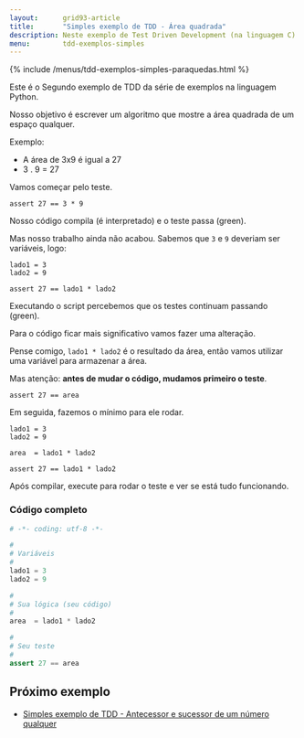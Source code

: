 ```yaml
---
layout:      grid93-article
title:       "Simples exemplo de TDD - Área quadrada"
description: Neste exemplo de Test Driven Development (na linguagem C) iremos encontrar desenvolver um pequeno algoritmo para descobrir área quadrada.
menu:        tdd-exemplos-simples
---
```


{% include /menus/tdd-exemplos-simples-paraquedas.html %}

Este é o Segundo exemplo de TDD da série de exemplos na linguagem Python.

Nosso objetivo é escrever um algoritmo que mostre a área quadrada de um espaço qualquer.

Exemplo:

* A área de 3x9 é igual a 27
* 3 . 9 = 27

Vamos começar pelo teste.

    assert 27 == 3 * 9
    
Nosso código compila (é interpretado) e o teste passa (green).

Mas nosso trabalho ainda não acabou. Sabemos que `3` e `9` deveriam ser variáveis, logo:

    lado1 = 3
    lado2 = 9

    assert 27 == lado1 * lado2

Executando o script percebemos que os testes continuam passando (green).

Para o código ficar mais significativo vamos fazer uma alteração.

Pense comigo, `lado1 * lado2` é o resultado da área, então vamos utilizar uma variável para armazenar a área.

Mas atenção: __antes de mudar o código, mudamos primeiro o teste__.

    assert 27 == area

Em seguida, fazemos o mínimo para ele rodar.

    lado1 = 3
    lado2 = 9

    area  = lado1 * lado2

    assert 27 == lado1 * lado2

Após compilar, execute para rodar o teste e ver se está tudo funcionando.



### Código completo

```python
# -*- coding: utf-8 -*-

#
# Variáveis
#
lado1 = 3
lado2 = 9

#
# Sua lógica (seu código)
#
area  = lado1 * lado2

#
# Seu teste
#
assert 27 == area
```


Próximo exemplo
---

- [Simples exemplo de TDD - Antecessor e sucessor de um número qualquer](/tdd/exemplo-tdd-antecessor-sucessor/)
